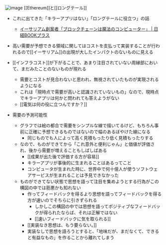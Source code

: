 
![image](https://gyazo.com/0328b7f744264bec634f6f36920d5f8c/thumb/1000)
[[Ethereum]]と[[ロングテール]]
- これに出てきた「キラーアプリはない」「ロングテールに役立つ」の話
    - [イーサリアム創案者「ブロックチェーンは魔法のコンピューター」 | 日経BOOKプラス](https://bookplus.nikkei.com/atcl/column/021700205/021700002/)
- 高い需要が予想できる領域に関してはコストを支払って実装することが行われるので[[イーサリアム]]の出現が大したインパクトのないものに見える
- [[インフラコスト]]が下がることで、あまり注目されていない周縁部において、まだみたことのないものが現れる
    - 需要とコストが見合わないと思われ、無視されていたものが実現されるようになる
    - これは「現時点で需要が高いと認識されていないもの」なので、現時点でキラーアプリは何かと問われても答えようがない
    - [[電気は何の役に立つんですか？]]

- 需要の予測可能性
    - グラフでは絵の都合で需要をシンプルな線で描いてるけど、もちろん事前に正確に予想できるものではないので幅のあるぼやけた線になる
        - 同じものでも人によって高く見積もったり低く見積もったりする
    - なので、ものができてから「これ意外と便利じゃん」と価値が評価され、後から需要が増えることもしばしばある
        - [[成果が出た後で評価する方が容易]]
        - キラーアプリが事後的に生まれることはあるってこと
        - コンピュータが生まれた時に、世界中で何十億人が使うソフトウェアサービスが生まれることは予見できなかった
    - ものができてない状態で思想を語って注目を集めようとする行為がこの構図の中では筋悪かも知れない
        - 作ってフィードバックを得るより思想を語ってフィードバックを得る方が速いのでそちらに引きずられる
            - しかしこの構図の中では思想を語ってポジティブなフィードバックが得られたならば、それは正解ではない
            - [[速いフィードバックに気を取られる]]
        - [[実装なき思想は、もう要らない。]]
        - 実装なしで思想を語ろうとすると、「地味だが、まだなくて、できると有益なもの」を作ることから離れてしまう
